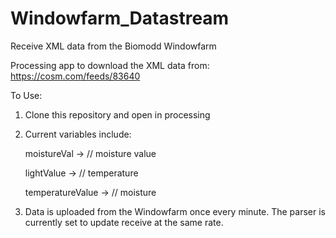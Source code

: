 Windowfarm_Datastream
=====================

Receive XML data from the Biomodd Windowfarm

Processing app to download the XML data from:
https://cosm.com/feeds/83640


To Use:
 1. Clone this repository and open in processing

 2. Current variables include:

    moistureVal -> // moisture value 

    lightValue -> // temperature 

    temperatureValue  -> // moisture 

 3. Data is uploaded from the Windowfarm once every minute. The parser is currently set to update receive at the same rate.